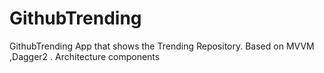 # GithubTrending
GithubTrending App that shows the Trending Repository. Based on MVVM ,Dagger2 . Architecture components
